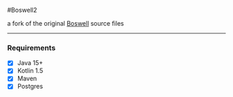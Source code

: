 #Boswell2

a fork of the original [Boswell](https://github.com/boswell83/boswell) source files

---
### Requirements

- [x] Java 15+
- [x] Kotlin 1.5
- [x] Maven
- [x] Postgres